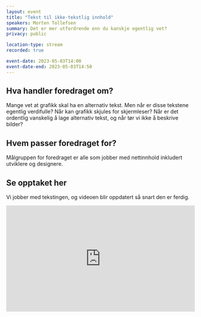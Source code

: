 ```yaml
---
layout: event
title: "Tekst til ikke-tekstlig innhold"
speakers: Morten Tollefsen
summary: Det er mer utfordrende enn du kanskje egentlig vet?
privacy: public

location-type: stream
recorded: true

event-date: 2023-05-03T14:00
event-date-end: 2023-05-03T14:50
---
```

## Hva handler foredraget om?
Mange vet at grafikk skal ha en alternativ tekst. Men når er disse tekstene egentlig verdifulle? Når kan grafikk skjules for skjermleser? Når er det ordentlig vanskelig å lage alternativ tekst, og når tør vi ikke å beskrive bilder?

## Hvem passer foredraget for?
Målgruppen for foredraget er alle som jobber med nettinnhold inkludert utviklere og designere.

## Se opptaket her
Vi jobber med tekstingen, og videoen blir oppdatert så snart den er ferdig.

<div style="padding:56.25% 0 0 0;position:relative;"><iframe src="https://player.vimeo.com/video/831924474?h=d1dcb29c34&amp;badge=0&amp;autopause=0&amp;player_id=0&amp;app_id=58479" frameborder="0" allow="autoplay; fullscreen; picture-in-picture" allowfullscreen style="position:absolute;top:0;left:0;width:100%;height:100%;" title="Tekst til ikke-tekstlig innhold med Morten Tollefsen"></iframe></div><script src="https://player.vimeo.com/api/player.js"></script>